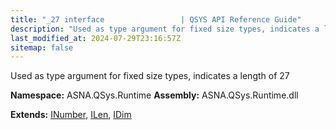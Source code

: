 ```yaml
---
title: "_27 interface                 | QSYS API Reference Guide"
description: "Used as type argument for fixed size types, indicates a length of 27  "
last_modified_at: 2024-07-29T23:16:57Z
sitemap: false
---
```


Used as type argument for fixed size types, indicates a length of 27 

**Namespace:** ASNA.QSys.Runtime
**Assembly:** ASNA.QSys.Runtime.dll

**Extends:** [INumber](/reference/runtime/qsys-runtime/i-number.html), [ILen](/reference/runtime/qsys-runtime/i-len.html), [IDim](/reference/runtime/qsys-runtime/i-dim.html)
<br>
<br>
